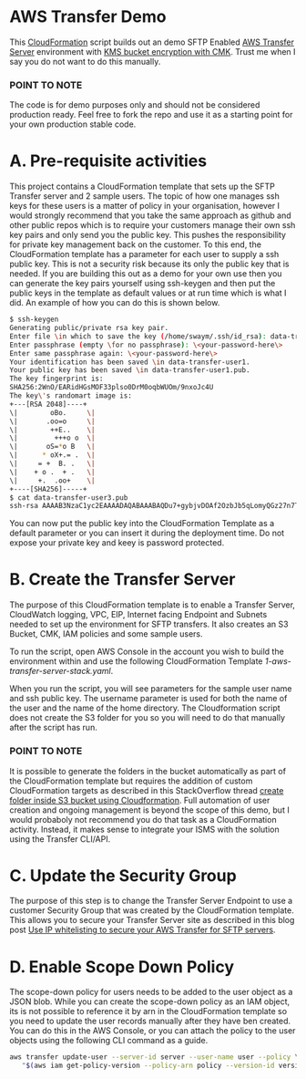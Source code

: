 # AWS Transfer Demo

This [CloudFormation](https://docs.aws.amazon.com/AWSCloudFormation/latest/UserGuide/Welcome.html "CloudFormation") script builds out an demo SFTP Enabled [AWS Transfer Server](https://docs.aws.amazon.com/transfer/latest/userguide/create-server-sftp.html "AWS Transfer Server") environment with [KMS bucket encryption with CMK](https://docs.aws.amazon.com/AmazonS3/latest/dev/UsingKMSEncryption.html "KMS bucket encryption with CMK").  Trust me when I say you do not want to do this manually.  

### POINT TO NOTE
The code is for demo purposes only and should not be considered production ready.  Feel free to fork the repo and use it as a starting point for your own production stable code.

# A. Pre-requisite activities
This project contains a CloudFormation template that sets up the SFTP Transfer server and 2 sample users.  The topic of how one manages ssh keys for these users is a matter of policy in your organisation, however I would strongly recommend that you take the same approach as github and other public repos which is to require your customers manage their own ssh key pairs and only send you the public key.  This pushes the responsibility for private key management back on the customer.  To this end, the CloudFormation template has a parameter for each user to supply a ssh public key.  This is not a security risk because its only the public key that is needed.  If you are building this out as a demo for your own use then you can generate the key pairs yourself using ssh-keygen and then put the public keys in the template as default values or at run time which is what I did.  An example of how you can do this is shown below.
```bash
$ ssh-keygen
Generating public/private rsa key pair.
Enter file \in which to save the key (/home/swaym/.ssh/id_rsa): data-transfer-user1
Enter passphrase (empty \for no passphrase): \<your-password-here\>
Enter same passphrase again: \<your-password-here\>
Your identification has been saved \in data-transfer-user1.
Your public key has been saved \in data-transfer-user1.pub.
The key fingerprint is:
SHA256:2WnO/EARidHGsMOF33plso0DrM0oqbWUOm/9nxoJc4U
The key\'s randomart image is:
+---[RSA 2048]----+
\|        oBo.     \|
\|       .oo=o     \|
\|        ++E..    \|
\|         +++o o  \|
\|       oS=*o B   \|
\|      * oX+.= .  \|
\|     = +  B. .   \|
\|    + o .  + .   \|
\|     +.  .oo+    \|
+----[SHA256]-----+
$ cat data-transfer-user3.pub
ssh-rsa AAAAB3NzaC1yc2EAAAADAQABAAABAQDu7+gybjvDOAf2OzbJb5qLomyQGz27n7TVR4BUJe6kqzcakxwhBiAwxab65BN5jLFuZRPV5qs2P48nUJp4PmLXwVmBIme1UNXUVte3dJRGttnbCmCBdS0HhyX3swDWosaRxUHrQCQ/0GzIvjZmdFF6eFSKJ63cZ1GAcIsVUZKW9F1b446QDCFmsedGW/hqOM8Kgn9h8WQqJhaHGIeg0HmU9/cdSOB9cdoIXEgBcAdVzRUyAQloKR3+CJI2P7dTk9K5NqYhr1opvsbF81eecsLQaVkl48lkWy8lorOG8JkUgz56MvircV2s/9kDa9Np8ZM2/gIGHfG2QO3phEcVVbtB
```
You can now put the public key into the CloudFormation Template as a default parameter or you can insert it during the deployment time.  Do not expose your private key and keey is password protected.

# B. Create the Transfer Server
The purpose of this CloudFormation template is to enable a Transfer Server, CloudWatch logging, VPC, EIP, Internet facing Endpoint and Subnets needed to set up the environment for SFTP transfers.  It also creates an S3 Bucket, CMK, IAM policies and some sample users.  

To run the script, open AWS Console in the account you wish to build the environment within and use the following CloudFormation Template *1-aws-transfer-server-stack.yaml*.  

When you run the script, you will see parameters for the sample user name and ssh public key.  The username parameter is used for both the name of the user and the name of the home directory.  The Cloudformation script does not create the S3 folder for you so you will need to do that manually after the script has run.  

### POINT TO NOTE
It is possible to generate the folders in the bucket automatically as part of the CloudFormation template but requires the addition of custom CloudFormation targets as described in this StackOverflow thread [create folder inside S3 bucket using Cloudformation](https://stackoverflow.com/questions/36917947/create-folder-inside-s3-bucket-using-cloudformation "create folder inside S3 bucket using Cloudformation").  Full automation of user creation and ongoing management is beyond the scope of this demo, but I would probaboly not recommend you do that task as a CloudFormation activity.  Instead, it makes sense to integrate your ISMS with the solution using the Transfer CLI/API.

# C. Update the Security Group
The purpose of this step is to change the Transfer Server Endpoint to use a customer Security Group that was created by the CloudFormation template.  This allows you to secure your Transfer Server site as described in this blog post [Use IP whitelisting to secure your AWS Transfer for SFTP servers](https://aws.amazon.com/blogs/storage/use-ip-whitelisting-to-secure-your-aws-transfer-for-sftp-servers/ "Use IP whitelisting to secure your AWS Transfer for SFTP servers").  

# D. Enable Scope Down Policy
The scope-down policy for users needs to be added to the user object as a JSON blob.  While you can create the scope-down policy as an IAM object, its is not possible to reference it by arn in the CloudFormation template so you need to update the user records manually after they have ben created.  You can do this in the AWS Console, or you can attach the policy to the user objects using the following CLI command as a guide.
```bash
aws transfer update-user --server-id server --user-name user --policy \
   "$(aws iam get-policy-version --policy-arn policy --version-id version --output json)"
```